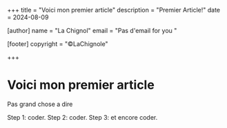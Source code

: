 +++
title = "Voici mon premier article"
description = "Premier Article!"
date = 2024-08-09

[author]
name = "La Chignol"
email = "Pas d'email for you "

[footer]
copyright = "©LaChignole"

+++


# Voici mon premier article

Pas grand chose a dire 

Step 1: coder.
Step 2: coder.
Step 3: et encore coder.